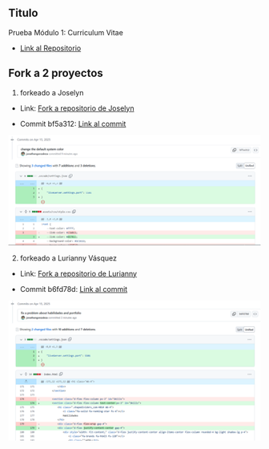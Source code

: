 ## Titulo
Prueba Módulo 1: Curriculum Vitae

* [Link al Repositorio](https://github.com/jonathangonzaleza/jonathangonzalez.github.io#)


## Fork a 2 proyectos

1. forkeado a Joselyn
* Link: [Fork a repositorio de Joselyn](https://github.com/jonathangonzaleza/Newportafolio)


* Commit bf5a312: [Link al commit](https://github.com/Joselyn-argg/Newportafolio/compare/main...jonathangonzaleza:Newportafolio:main)



<img src="./assets/img/fork1_change_system_color.png"/>



2. forkeado a Lurianny Vásquez

* Link: [Fork a repositorio de Lurianny](https://github.com/jonathangonzaleza/lurianny.github.io)


* Commit b6fd78d: [Link al commit](https://github.com/Lurianny/lurianny.github.io/compare/main...jonathangonzaleza:lurianny.github.io:main)

<img src="./assets/img/fork2_fix_a_problem_about.png"/>


